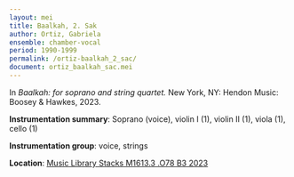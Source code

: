 ```yaml
---
layout: mei
title: Baalkah, 2. Sak
author: Ortiz, Gabriela
ensemble: chamber-vocal
period: 1990-1999
permalink: /ortiz-baalkah_2_sac/
document: ortiz_baalkah_sac.mei
---
```


In *Baalkah: for soprano and string quartet.* New York, NY: Hendon Music: Boosey & Hawkes, 2023.


**Instrumentation summary**: Soprano (voice), violin I (1), violin II (1), viola (1), cello (1)

**Instrumentation group**: voice, strings

**Location**: <a href="https://tufts.primo.exlibrisgroup.com/permalink/01TUN_INST/1kc9gia/alma991018911278603851" target="_blank">Music Library Stacks M1613.3 .O78 B3 2023</a>